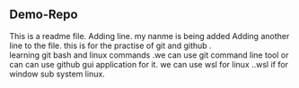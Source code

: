 ## Demo-Repo
This is a readme file.
Adding line.
my nanme is being added 
Adding another line to the file.
this  is for the practise of git and github .
<br>
learning git bash and linux commands
.we can use git command line tool or can can  use github gui application for it.
we can use wsl for linux ..wsl if for window sub system linux.
